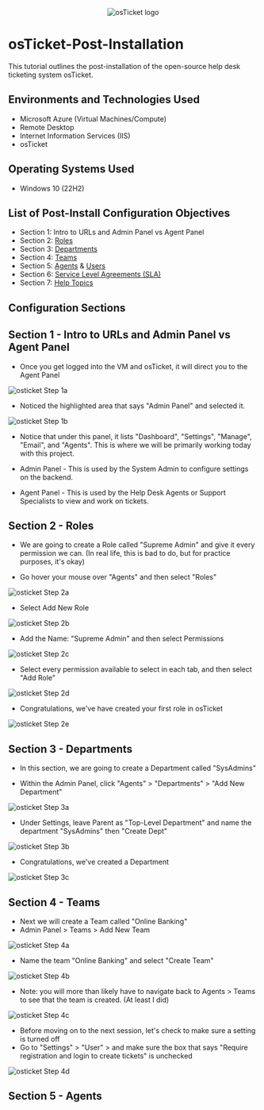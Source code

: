 
<p align="center">
<img src="https://i.imgur.com/Clzj7Xs.png" alt="osTicket logo"/>
</p>

<h1>osTicket-Post-Installation</h1>
This tutorial outlines the post-installation of the open-source help desk ticketing system osTicket.<br />


<h2>Environments and Technologies Used</h2>

- Microsoft Azure (Virtual Machines/Compute)
- Remote Desktop
- Internet Information Services (IIS)
- osTicket

<h2>Operating Systems Used </h2>

- Windows 10 (22H2)</b> 

<h2>List of Post-Install Configuration Objectives</h2>

 - Section 1: Intro to URLs and Admin Panel vs Agent Panel
 - Section 2: [Roles](https://docs.osticket.com/en/latest/Admin/Agents/Roles.html)
 - Section 3: [Departments](https://docs.osticket.com/en/latest/Admin/Agents/Departments.html)
 - Section 4: [Teams](https://docs.osticket.com/en/latest/Admin/Agents/Teams.html)
 - Section 5: [Agents](https://docs.osticket.com/en/latest/Admin/Agents/Agents.html) & [Users](https://docs.osticket.com/en/latest/Agent/Users/User%20Directory.html)
 - Section 6: [Service Level Agreements (SLA)](https://docs.osticket.com/en/latest/Admin/Manage/SLA%20Plans.html)
 - Section 7: [Help Topics](https://docs.osticket.com/en/latest/Admin/Manage/Help%20Topic.html)

<h2>Configuration Sections</h2>

<p>

<h2>Section 1 - Intro to URLs and Admin Panel vs Agent Panel</h2>
 
 - Once you get logged into the VM and osTicket, it will direct you to the Agent Panel

![osticket Step 1a](https://github.com/user-attachments/assets/29d1c80b-8b67-4339-be91-16db4941e3e4)

 - Noticed the highlighted area that says "Admin Panel" and selected it.

![osticket Step 1b](https://github.com/user-attachments/assets/768b1824-c6fc-4362-9bbf-e963c16f8544)

- Notice that under this panel, it lists "Dashboard", "Settings", "Manage", "Email", and "Agents". This is where we will be primarily working today with this project.

- Admin Panel - This is used by the System Admin to configure settings on the backend.

- Agent Panel - This is used by the Help Desk Agents or Support Specialists to view and work on tickets.

<h2>Section 2 - Roles</h2>

- We are going to create a Role called "Supreme Admin" and give it every permission we can. (In real life, this is bad to do, but for practice purposes, it's okay)

- Go hover your mouse over "Agents" and then select "Roles"

![osticket Step 2a](https://github.com/user-attachments/assets/b7415f1b-294b-4a15-aba6-938923a7f318)

- Select Add New Role

![osticket Step 2b](https://github.com/user-attachments/assets/83c08153-22df-47fb-bd2c-6566f6a77e72)

- Add the Name: "Supreme Admin" and then select Permissions

![osticket Step 2c](https://github.com/user-attachments/assets/e4352cb7-898e-414d-902d-a1634a738a11)

- Select every permission available to select in each tab, and then select "Add Role"
  
![osticket Step 2d](https://github.com/user-attachments/assets/f14f5231-55c2-4b91-ac2e-80300f179ba1)

- Congratulations, we've have created your first role in osTicket

![osticket Step 2e](https://github.com/user-attachments/assets/0670770f-e7d8-4e3f-97ec-ccfe77baef00)

<h2>Section 3 - Departments</h2>

- In this section, we are going to create a Department called "SysAdmins"

- Within the Admin Panel, click "Agents" > "Departments" > "Add New Department"

![osticket Step 3a](https://github.com/user-attachments/assets/fe98c0b2-2337-4750-b63e-1b9ea3b1b1bb)

- Under Settings, leave Parent as "Top-Level Department" and name the department "SysAdmins" then "Create Dept"

![osticket Step 3b](https://github.com/user-attachments/assets/79472fed-4046-4201-b155-88f02b0927eb)

- Congratulations, we've created a Department

![osticket Step 3c](https://github.com/user-attachments/assets/7ae60fe5-0452-436b-bd91-d74d226541e3)

<h2>Section 4 - Teams</h2>

- Next we will create a Team called "Online Banking"
- Admin Panel > Teams > Add New Team

![osticket Step 4a](https://github.com/user-attachments/assets/bfb55d91-fbba-4eef-b749-5bfa34713a94)

- Name the team "Online Banking" and select "Create Team"

![osticket Step 4b](https://github.com/user-attachments/assets/c1d30a29-193c-4e34-999b-000dbe910e43)

- Note: you will more than likely have to navigate back to Agents > Teams to see that the team is created. (At least I did)

![osticket Step 4c](https://github.com/user-attachments/assets/a49aac28-95aa-4c79-9da6-4d8a73d821bb)

- Before moving on to the next session, let's check to make sure a setting is turned off
- Go to "Settings" > "User" > and make sure the box that says "Require registration and login to create tickets" is unchecked

![osticket Step 4d](https://github.com/user-attachments/assets/449ace6a-1bf3-47ae-bb6e-e083f04bb047)

<h2>Section 5 - Agents</h2>













